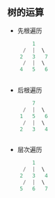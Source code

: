 ## 树的运算

+ 先根遍历

``` java
        1 
     /  |  \
    2   3   7
     /  |  \
    4   5   6
    
```
+ 后根遍历

``` java
        7 
     /  |  \
    1   5   6
     /  |  \
    2   3   4
    
```
+ 层次遍历

``` java
        1 
     /  |  \
    2   3   4
     /  |  \
    5   6   7
```
  